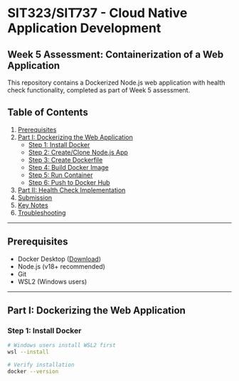 # SIT323/SIT737 - Cloud Native Application Development

## Week 5 Assessment: Containerization of a Web Application

This repository contains a Dockerized Node.js web application with health check functionality, completed as part of Week 5 assessment.

## Table of Contents

1. [Prerequisites](#prerequisites)
2. [Part I: Dockerizing the Web Application](#part-i-dockerizing-the-web-application)
   - [Step 1: Install Docker](#step-1-install-docker)
   - [Step 2: Create/Clone Node.js App](#step-2-createclone-nodejs-app)
   - [Step 3: Create Dockerfile](#step-3-create-dockerfile)
   - [Step 4: Build Docker Image](#step-4-build-docker-image)
   - [Step 5: Run Container](#step-5-run-container)
   - [Step 6: Push to Docker Hub](#step-6-push-to-docker-hub)
3. [Part II: Health Check Implementation](#part-ii-health-check-implementation)
4. [Submission](#submission)
5. [Key Notes](#key-notes)
6. [Troubleshooting](#troubleshooting)

---

## Prerequisites

- Docker Desktop ([Download](https://www.docker.com/products/docker-desktop))
- Node.js (v18+ recommended)
- Git
- WSL2 (Windows users)

---

## Part I: Dockerizing the Web Application

### Step 1: Install Docker

```bash
# Windows users install WSL2 first
wsl --install

# Verify installation
docker --version
```
